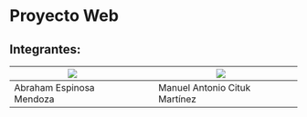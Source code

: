 # Proyecto Web

## Integrantes:

|[![](https://github.com/abrahamxts.png?size=100)](https://github.com/abrahamxts)|||[![](https://github.com/tonycituk.png?size=100)](https://github.com/tonycituk)||
|---|---|---|---|---|
|Abraham Espinosa Mendoza|||Manuel Antonio Cituk Martínez||
